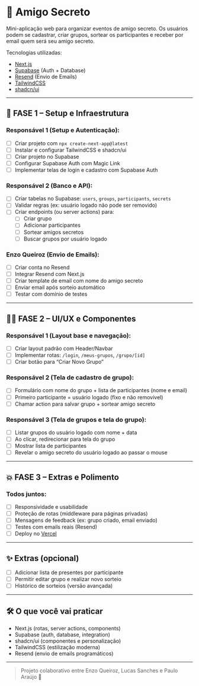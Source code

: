 # 🎁 Amigo Secreto

Mini-aplicação web para organizar eventos de amigo secreto. Os usuários podem se cadastrar, criar grupos, sortear os participantes e receber por email quem será seu amigo secreto.

Tecnologias utilizadas:
- [Next.js](https://nextjs.org/)
- [Supabase](https://supabase.com/) (Auth + Database)
- [Resend](https://resend.com/) (Envio de Emails)
- [TailwindCSS](https://tailwindcss.com/)
- [shadcn/ui](https://ui.shadcn.com/)

---

## 🔧 FASE 1 – Setup e Infraestrutura

### **Responsável 1 (Setup e Autenticação):**
- [ ] Criar projeto com `npx create-next-app@latest`
- [ ] Instalar e configurar TailwindCSS e shadcn/ui
- [ ] Criar projeto no Supabase
- [ ] Configurar Supabase Auth com Magic Link
- [ ] Implementar telas de login e cadastro com Supabase Auth

### **Responsável 2 (Banco e API):**
- [ ] Criar tabelas no Supabase: `users`, `groups`, `participants`, `secrets`
- [ ] Validar regras (ex: usuário logado não pode ser removido)
- [ ] Criar endpoints (ou server actions) para:
  - [ ] Criar grupo
  - [ ] Adicionar participantes
  - [ ] Sortear amigos secretos
  - [ ] Buscar grupos por usuário logado

### **Enzo Queiroz (Envio de Emails):**
- [ ] Criar conta no Resend
- [ ] Integrar Resend com Next.js
- [ ] Criar template de email com nome do amigo secreto
- [ ] Enviar email após sorteio automático
- [ ] Testar com domínio de testes

---

## 🧑‍🎨 FASE 2 – UI/UX e Componentes

### **Responsável 1 (Layout base e navegação):**
- [ ] Criar layout padrão com Header/Navbar
- [ ] Implementar rotas: `/login`, `/meus-grupos`, `/grupo/[id]`
- [ ] Criar botão para “Criar Novo Grupo”

### **Responsável 2 (Tela de cadastro de grupo):**
- [ ] Formulário com nome do grupo + lista de participantes (nome e email)
- [ ] Primeiro participante = usuário logado (fixo e não removível)
- [ ] Chamar action para salvar grupo + sortear amigo secreto

### **Responsável 3 (Tela de grupos e tela do grupo):**
- [ ] Listar grupos do usuário logado com nome + data
- [ ] Ao clicar, redirecionar para tela do grupo
- [ ] Mostrar lista de participantes
- [ ] Revelar o amigo secreto do usuário logado ao passar o mouse

---

## 💥 FASE 3 – Extras e Polimento

### **Todos juntos:**
- [ ] Responsividade e usabilidade
- [ ] Proteção de rotas (middleware para páginas privadas)
- [ ] Mensagens de feedback (ex: grupo criado, email enviado)
- [ ] Testes com emails reais (Resend)
- [ ] Deploy no [Vercel](https://vercel.com/)

---

## ✨ Extras (opcional)
- [ ] Adicionar lista de presentes por participante
- [ ] Permitir editar grupo e realizar novo sorteio
- [ ] Histórico de sorteios (versão avançada)

---

## 🛠️ O que você vai praticar
- Next.js (rotas, server actions, components)
- Supabase (auth, database, integration)
- shadcn/ui (componentes e personalização)
- TailwindCSS (estilização moderna)
- Resend (envio de emails programáticos)

---

> Projeto colaborativo entre Enzo Queiroz, Lucas Sanches e Paulo Araújo 🚀